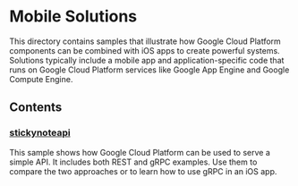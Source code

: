 # Mobile Solutions

This directory contains samples that illustrate how Google Cloud 
Platform components can be combined with iOS apps to create 
powerful systems. Solutions typically include a mobile app and
application-specific code that runs on Google Cloud Platform 
services like Google App Engine and Google Compute Engine.

## Contents

### [stickynoteapi](stickynoteapi)

This sample shows how Google Cloud Platform can be used to serve
a simple API. It includes both REST and gRPC examples. Use them 
to compare the two approaches or to learn how to use gRPC in an
iOS app.
